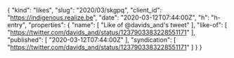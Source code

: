 {
  "kind": "likes",
  "slug": "2020/03/skgpq",
  "client_id": "https://indigenous.realize.be",
  "date": "2020-03-12T07:44:00Z",
  "h": "h-entry",
  "properties": {
    "name": [
      "Like of @davids_and's tweet"
    ],
    "like-of": [
      "https://twitter.com/davids_and/status/1237903383228551171"
    ],
    "published": [
      "2020-03-12T07:44:00Z"
    ],
    "syndication": [
      "https://twitter.com/davids_and/status/1237903383228551171"
    ]
  }
}
